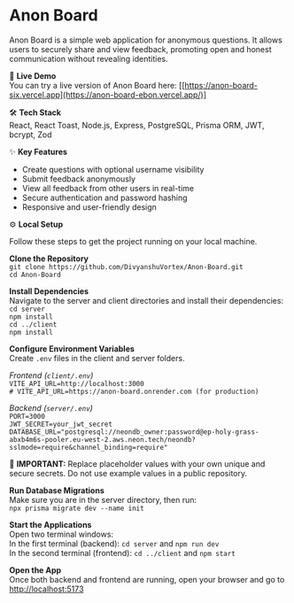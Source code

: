 # Anon Board

Anon Board is a simple web application for anonymous questions. It allows users to securely share and view feedback, promoting open and honest communication without revealing identities.

🚀 **Live Demo**  
You can try a live version of Anon Board here: [[https://anon-board-six.vercel.app](https://anon-board-ebon.vercel.app/)]

🛠️ **Tech Stack**  
React, React Toast, Node.js, Express, PostgreSQL, Prisma ORM, JWT, bcrypt, Zod

✨ **Key Features**  
- Create questions with optional username visibility 
- Submit feedback anonymously  
- View all feedback from other users in real-time  
- Secure authentication and password hashing  
- Responsive and user-friendly design

⚙️ **Local Setup**  

Follow these steps to get the project running on your local machine.  

**Clone the Repository**  
`git clone https://github.com/DivyanshuVortex/Anon-Board.git`  
`cd Anon-Board`  

**Install Dependencies**  
Navigate to the server and client directories and install their dependencies:  
`cd server`  
`npm install`  
`cd ../client`  
`npm install`  

**Configure Environment Variables**  
Create `.env` files in the client and server folders.  

*Frontend (`client/.env`)*  
`VITE_API_URL=http://localhost:3000`  
`# VITE_API_URL=https://anon-board.onrender.com (for production)`  

*Backend (`server/.env`)*  
`PORT=3000`  
`JWT_SECRET=your_jwt_secret`  
`DATABASE_URL="postgresql://neondb_owner:password@ep-holy-grass-abxb4m6s-pooler.eu-west-2.aws.neon.tech/neondb?sslmode=require&channel_binding=require"`  

🚨 **IMPORTANT:** Replace placeholder values with your own unique and secure secrets. Do not use example values in a public repository.  

**Run Database Migrations**  
Make sure you are in the server directory, then run:  
`npx prisma migrate dev --name init`  

**Start the Applications**  
Open two terminal windows:  
In the first terminal (backend): `cd server` and `npm run dev`  
In the second terminal (frontend): `cd ../client` and `npm start`  

**Open the App**  
Once both backend and frontend are running, open your browser and go to [http://localhost:5173](http://localhost:5173)  
